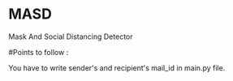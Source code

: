 # MASD
Mask And Social Distancing Detector

#Points to follow : 

You have to write sender's and recipient's mail_id in main.py file. 

